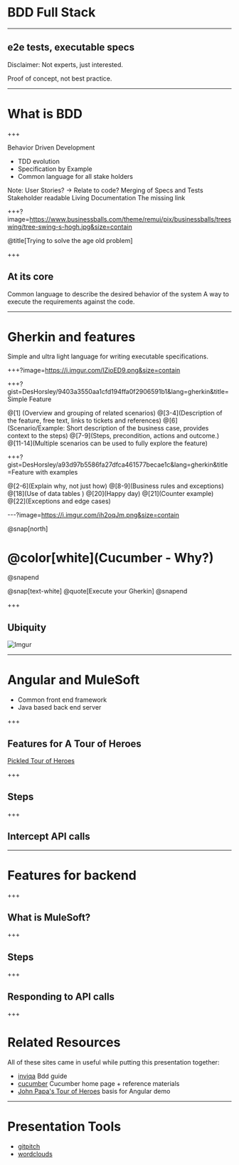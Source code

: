 # BDD Full Stack
---

## e2e tests, executable specs

Disclaimer: Not experts, just interested.

Proof of concept, not best practice.

---

# What is BDD

+++

Behavior Driven Development
* TDD evolution
* Specification by Example
* Common language for all stake holders

Note:
User Stories?  <!-- Who use them, who keeps them up to date, are they in sync with the code? -->
  -> Relate to code? <!-- Do they enforce the code? -->
Merging of Specs and Tests
Stakeholder readable
Living Documentation
The missing link

+++?image=https://www.businessballs.com/theme/remui/pix/businessballs/treeswing/tree-swing-s-hogh.jpg&size=contain

@title[Trying to solve the age old problem]

+++

## At its core

Common language to describe the desired behavior of the system
A way to execute the requirements against the code.

---

# Gherkin and features

Simple and ultra light language for writing executable specifications.

+++?image=https://i.imgur.com/IZioED9.png&size=contain

+++?gist=DesHorsley/9403a3550aa1cfd194ffa0f2906591b1&lang=gherkin&title=Simple Feature

@[1] (Overview and grouping of related scenarios)
@[3-4](Description of the feature, free text, links to tickets and references)
@[6](Scenario/Example: Short description of the business case, provides context to the steps)
@[7-9](Steps, precondition, actions and outcome.)
@[11-14](Multiple scenarios can be used to fully explore the feature)

+++?gist=DesHorsley/a93d97b5586fa27dfca461577becae1c&lang=gherkin&title=Feature with examples

@[2-6](Explain why, not just how)
@[8-9](Business rules and exceptions)
@[18](Use of data tables )
@[20](Happy day)
@[21](Counter example)
@[22](Exceptions and edge cases)

---?image=https://i.imgur.com/ih2oqJm.png&size=contain

@snap[north]
# @color[white](Cucumber - Why?)
@snapend

@snap[text-white]
@quote[Execute your Gherkin]
@snapend


+++

## Ubiquity 

![Imgur](https://i.imgur.com/d70rp1a.png)

---

# Angular and MuleSoft

* Common front end framework
* Java based back end server

+++

## Features for A Tour of Heroes

[Pickled Tour of Heroes](https://github.com/DesHorsley/angular-tour-of-heroes)

+++

## Steps

+++

## Intercept API calls

---

# Features for backend

+++

## What is MuleSoft?

<!--Picture of Max the mule or the mule logo? -->

+++

## Steps

+++

## Responding to API calls

+++

# Related Resources

All of these sites came in useful while putting this presentation together:
* [inviqa](https://inviqa.com/blog/bdd-guide) Bdd guide
* [cucumber](https://cucumber.io) Cucumber home page + reference materials
* [John Papa's Tour of Heroes](https://github.com/johnpapa/angular-tour-of-heroes) basis for Angular demo

---

# Presentation Tools
* [gitpitch](https://gitpitch.com)
* [wordclouds](https://www.wordclouds.com/)

